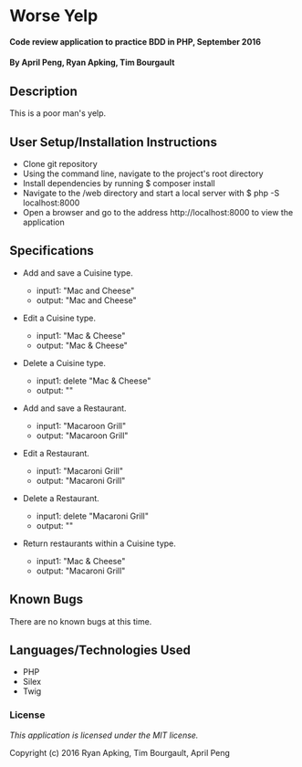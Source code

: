 # Worse Yelp #

#### Code review application to practice BDD in PHP, September 2016

#### By April Peng, Ryan Apking, Tim Bourgault

## Description ##

This is a poor man's yelp.

## User Setup/Installation Instructions ##

* Clone git repository
* Using the command line, navigate to the project's root directory
* Install dependencies by running $ composer install
* Navigate to the /web directory and start a local server with $ php -S localhost:8000
* Open a browser and go to the address http://localhost:8000 to view the application

## Specifications ##

* Add and save a Cuisine type.
    * input1: "Mac and Cheese"
    * output: "Mac and Cheese"

* Edit a Cuisine type.
    * input1: "Mac & Cheese"
    * output: "Mac & Cheese"

* Delete a Cuisine type.
    * input1: delete "Mac & Cheese"
    * output: ""

* Add and save a Restaurant.
    * input1: "Macaroon Grill"
    * output: "Macaroon Grill"

* Edit a Restaurant.
    * input1: "Macaroni Grill"
    * output: "Macaroni Grill"

* Delete a Restaurant.
    * input1: delete "Macaroni Grill"
    * output: ""

* Return restaurants within a Cuisine type.
    * input1: "Mac & Cheese"
    * output: "Macaroni Grill"

## Known Bugs ##

There are no known bugs at this time.

## Languages/Technologies Used ##

* PHP
* Silex
* Twig

### License ###

*This application is licensed under the MIT license.*

Copyright (c) 2016 Ryan Apking, Tim Bourgault, April Peng
